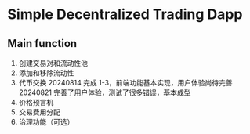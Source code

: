 # Simple Decentralized Trading Dapp

## Main function

1. 创建交易对和流动性池
2. 添加和移除流动性
3. 代币交换
   20240814 完成 1-3，前端功能基本实现，用户体验尚待完善
   20240821 完善了用户体验，测试了很多错误，基本成型
4. 价格预言机
5. 交易费用分配
6. 治理功能（可选）
